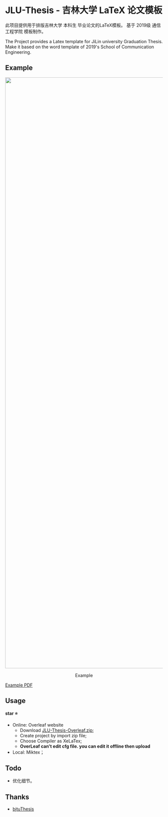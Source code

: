 # JLU-Thesis - 吉林大学 LaTeX 论文模板
此项目提供用于排版吉林大学 本科生 毕业论文的LaTeX模板。
基于 2019级 通信工程学院 模板制作。

The Project provides a Latex template for JiLin university Graduation Thesis.
Make it based on the word template of 2019's School of Communication Engineering.

## Example
<div style="text-align: center">
    <img width="1884" alt="Snipaste_2023-04-18_01-01-44" src="https://user-images.githubusercontent.com/78149191/232962109-3aac7740-4edd-4eb5-ba02-bb13a3fad74d.png"> <br>
    <p align="center">Example</p>
</div>


[Example PDF](https://github.com/Sakura-shem/JLUThesis/blob/master/main.pdf)

## Usage
**star ⭐**
- Online: Overleaf website
  - Download [JLU-Thesis-Overleaf.zip](./JLU-Thesis-Overleaf.zip);
  - Create project by import zip file;
  - Choose Compiler as XeLaTex;
  - **OverLeaf can't edit cfg file. you can edit it offline then upload**
- Local: Miktex；

## Todo
- 优化细节。

## Thanks
- [bjtuThesis](https://github.com/csarron/bsThesisWHU)
